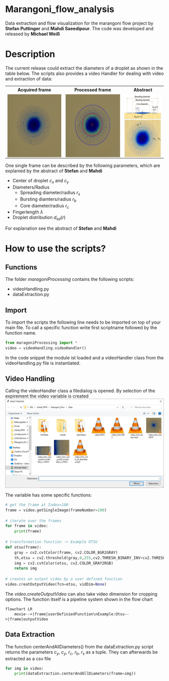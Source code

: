 # Marangoni_flow_analysis
Data extraction and flow visualization for the marangoni flow project by **Stefan Puttinger** and **Mahdi Saeedipour**. The code was developed and released by **Michael Weiß**



# Description
The current release could extract the diameters of a droplet as shown in the table below. The scripts also provides a video Handler for dealing with video and extraction of data:

<table>
  <tr>
    <th>Acquired frame</th>
    <th>Processed frame</th>
    <th>Abstract</th>
  </tr>
  <tr>
    <td>
        <img src="images/maragoni_flow_acquired.jpg"
        height="200"
        style="display: block; margin: 0 auto" />
    </td>
    <td>
        <img src="images/maragoni_flow_processed.jpg"
        height="200"
        style="display: block; margin: 0 auto">
    </td>
    <td>
        <img src="images/abstract_description.jpg"
        height="200"
        style="display: block; margin: 0 auto">
    </td>
  </tr>
</table>

One single frame can be described by the following parameters, which are explanied by the abstract of **Stefan** and **Mahdi**

* Center of droplet $c_x$ and $c_y$
* Diameters/Radius
    + Spreading diameter/radius $r_s$
    + Bursting diamters/radius $r_b$
    + Core diameter/radius $r_c$
* Fingerlength $\lambda$
* Droplet distribution $d_{sd}(r)$

For explanation see the abstract of **Stefan** and **Mahdi**


# How to use the scripts?
## Functions
The folder _maragoniProcessing_ contains the following scripts:
+ videoHandling.py
+ dataExtraction.py

## Import
To import the scripts the following line needs to be imported on top of your main file. To call a specific function write first scriptname followed by the function name.
```python
from maragoniProcessing import *
video = videoHandling.videoHandler()
```
In the code snippet the module ist loaded and a videoHandler class from the videoHandling.py file is instantiated.

## Video Handling
Calling the videoHandler class a filedialog is opened. By selection of the expirement the video variable is created
<img src="images/select_video.JPG"
width="600"
style="display: block; margin: 0 auto" />

The variable has some specific functions:
```python
# get the frame at Index=100
frame = video.getSingleImage(frameNumber=100)

# iterate over the frames
for frame in video:
    print(frame)

# transformation function -> Example OTSU
def otsu(frame):
    gray = cv2.cvtColor(frame, cv2.COLOR_BGR2GRAY)
    th,otsu = cv2.threshold(gray,0,255,cv2.THRESH_BINARY_INV+cv2.THRESH_OTSU)
    img = cv2.cvtColor(otsu, cv2.COLOR_GRAY2RGB)
    return img

# creates an output video by a user defined function
video.creatOutputVideo(fcn=otsu, vidDim=None)    
```
The _video.createOutputVideo_ can also take video dimension for cropping options. The function itself is a pipeline system shown in the flow chart
```mermaid
flowchart LR
    movie-->|frame|userDefiniedFunction\nExample:Otsu-->|frame|outputVideo
```

## Data Extraction
The function centerAndAllDiameters() from the dataExtraction.py script returns the parameters $c_y$, $c_y$, $r_c$, $r_b$, $r_s$ as a tuple. They can afterwards be extracted as a csv file
```python
for img in video:
    print(dataExtraction.centerAndAllDiameters(frame=img))
```
